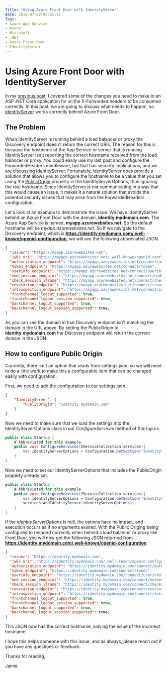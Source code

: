 ```yaml
---
Title: "Using Azure Front Door with IdentityServer"
date: 2019-07-02T06:51:11
Tags: 
- Azure App Service
- Azure
- Microsoft
- .NET
- Azure Front Door
- IdentityServer
---
```

# Using Azure Front Door with IdentityServer

In my [previous post](https://www.phillipsj.net/posts/using-azure-front-door-with-dotnet-core), I covered some of the changes you need to make to an ASP .NET Core application for all the X-Forwarded headers to be consumed correctly. In this post, we are going to discuss what needs to happen, so [IdentityServer](https://identityserver.io/) works correctly behind Azure Front Door.

## The Problem

When IdentityServer is running behind a load balancer or proxy the Discovery endpoint doesn't return the correct URIs. The reason for this is because the hostname of the App Service or server that is running IdentityServer isn't reporting the correct hostname received from the load balancer or proxy. You could easily use my last post and configure the ForwardedHeaders middleware, but that has security implications, and we are discussing IdentityServer. Fortunately, IdentityServer does provide a solution that allows you to configure the hostname to be a value that you set using the [PublicOrigin](http://docs.identityserver.io/en/latest/reference/options.html#identityserver-options) property in the IdentityServerOptions, thus ignoring the real hostname. Since IdentityServer is not communicating in a way that this would cause an issue, it makes it a natural solution that avoids the potential security issues that may arise from the ForwardedHeaders configuration.

Let's look at an example to demonstrate the issue. We have IdentityServer behind an Azure Front Door with the domain, **identity.mydomain.com**. The Azure App Service is named, **myapp.azurewebsites.net**. So the default hostname will be *myapp.azurewebsites.net*. So if we navigate to the Discovery endpoint, which is **https://identity.mydomain.com/.well-known/openid-configuration**, we will see the following abbreviated JSON.

```JSON
{
  "issuer": "https://myapp.azurewebsites.net",
  "jwks_uri": "https://myapp.azurewebsites.net/.well-known/openid-configuration/jwks",
  "authorization_endpoint": "https://myapp.azurewebsites.net/connect/authorize",
  "token_endpoint": "https://myapp.azurewebsites.net/connect/token",
  "userinfo_endpoint": "https://myapp.azurewebsites.net/connect/userinfo",
  "end_session_endpoint": "https://myapp.azurewebsites.net/connect/endsession",
  "check_session_iframe": "https://myapp.azurewebsites.net/connect/checksession",
  "revocation_endpoint": "https://myapp.azurewebsites.net/connect/revocation",
  "introspection_endpoint": "https://myapp.azurewebsites.net/connect/introspect",
  "frontchannel_logout_supported": true,
  "frontchannel_logout_session_supported": true,
  "backchannel_logout_supported": true,
  "backchannel_logout_session_supported": true,
}
```

As you can see the domain in that Discovery endpoint isn't matching the domain in the URL above. By setting the PublicOrigin to **identity.mydomain.com** the Discovery endpoint will return the correct domain in the JSON.

## How to configure Public Origin

Currently, there isn't an option that reads from settings.json, so we will need to do a little work to make this a configurable item that can be changed easily with configuration.

First, we need to add the configuration to our settings.json.

```JSON
{
    "IdentityServer": {
        "PublicOrigin": "identity.mydomain.com"
    }
}
```

Now we need to make sure that we load the settings into the IdentityServerOptions class in our *ConfigureServices* method of Startup.cs.

```C#
public class Startup {
    # Abbreviated for this example
    public void ConfigureServices(IServiceCollection services){
        var identityServerOptions = Configuration.GetSection("IdentityServer");
    }
}
```

Now we need to set our IdentityServerOptions that includes the PublicOrigin property already set.

```C#
public class Startup {
    # Abbreviated for this example
    public void ConfigureServices(IServiceCollection services){
        var identityServerOptions = Configuration.GetSection("IdentityServer");
        services.AddIdentityServer(identityServerOptions);
    }
}
```

If the *identityServerOptions* is null, the options have no impact, and execution occurs as if no arguments existed. With the Public Origing being configured to respond correctly when behind a load balancer or proxy like Front Door, you will now get the following JSON returned from **https://identity.mydomain.com/.well-known/openid-configuration**.

```JSON
{
  "issuer": "https://identity.mydomain.com",
  "jwks_uri": "https://identity.mydomain.com/.well-known/openid-configuration/jwks",
  "authorization_endpoint": "https://identity.mydomain.com/connect/authorize",
  "token_endpoint": "https://identity.mydomain.com/connect/token",
  "userinfo_endpoint": "https://identity.mydomain.com/connect/userinfo",
  "end_session_endpoint": "https://identity.mydomain.com/connect/endsession",
  "check_session_iframe": "https://identity.mydomain.com/connect/checksession",
  "revocation_endpoint": "https://identity.mydomain.com/connect/revocation",
  "introspection_endpoint": "https://identity.mydomain.com/connect/introspect",
  "frontchannel_logout_supported": true,
  "frontchannel_logout_session_supported": true,
  "backchannel_logout_supported": true,
  "backchannel_logout_session_supported": true,
}
```

This JSON now has the correct hostname, solving the issue of the incorrect hostname.

I hope this helps someone with this issue, and as always, please reach out if you have any questions or feedback.

Thanks for reading,

Jamie
